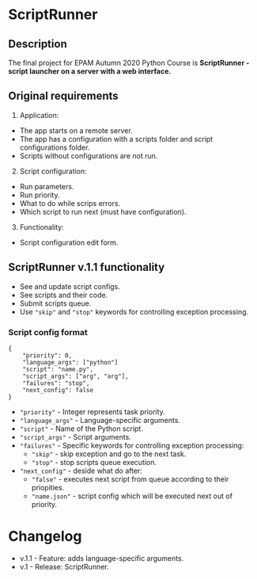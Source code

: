 # ScriptRunner

## Description
The final project for EPAM Autumn 2020 Python Course is **ScriptRunner - script launcher on a server with a web interface.**

## Original requirements

1. Application:
 * The app starts on a remote server.
 * The app has a configuration with a scripts folder and script configurations folder.
 * Scripts without configurations are not run.
2. Script configuration:
 * Run parameters.
 * Run priority.
 * What to do while scrips errors.
 * Which script to run next (must have configuration).
3. Functionality:
 * Script configuration edit form.

## ScriptRunner v.1.1 functionality

* See and update script configs.
* See scripts and their code.
* Submit scripts queue.
* Use `"skip"` and `"stop"` keywords for controlling exception processing.

### Script config format

```
{
    "priority": 0,
    "language_args": ["python"]
    "script": "name.py",
    "script_args": ["arg", "arg"],
    "failures": "stop",
    "next_config": false
}
```

* `"priority"` - Integer represents task priority.
* `"language_args"` - Language-specific arguments.
* `"script"` - Name of the Python script.
* `"script_args"` - Script arguments.
* `"failures"` - Specific keywords for controlling exception processing:
    * `"skip"` - skip exception and go to the next task.
    * `"stop"` - stop scripts queue execution.
* `"next_config"` - deside what do after:
    * `"false"` - executes next script from queue according to their priopities.
    * `"name.json"` - script config which will be executed next out of priority.

# Changelog
* v.1.1 - Feature: adds language-specific arguments.
* v.1 - Release: ScriptRunner.